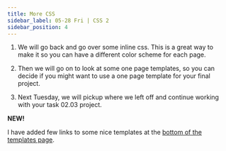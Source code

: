 ```yaml
---
title: More CSS
sidebar_label: 05-28 Fri | CSS 2
sidebar_position: 4
---
```


1. We will go back and go over some inline css. This is a great way to make it so you can have a different color scheme for each page. 

2. Then we will go on to look at some one page templates, so you can decide if you might want to use a one page template for your final project. 

3. Next Tuesday, we will pickup where we left off and continue working with your task 02.03 project.

**NEW!**

I have added  few links to some nice templates at the [bottom of the templates page](../web-dev/templates#new-templates-suggestions-as-of-summer-school-session-1).